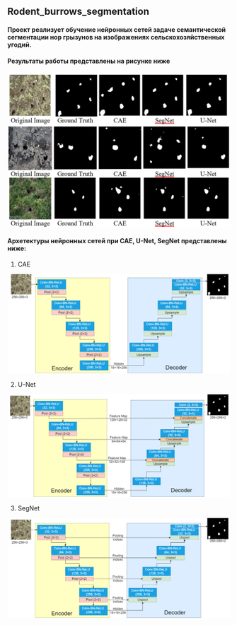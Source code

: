 ## Rodent_burrows_segmentation

#### Проект реализует обучение нейронных сетей задаче семантической сегментации нор грызунов на изображениях сельскохозяйственных угодий. 

#### Результаты работы представлены на рисунке ниже
<img src=https://github.com/Anastasiia-Pov/rodent_burrows_segmentation/blob/main/results.png />

#### Архетектуры нейронных сетей при CAE, U-Net, SegNet представлены ниже:

1. CAE
<img src=https://github.com/Anastasiia-Pov/rodent_burrows_segmentation/blob/main/CAE.png />


2. U-Net
<img src=https://github.com/Anastasiia-Pov/rodent_burrows_segmentation/blob/main/U-Net.png>


3. SegNet
<img src=https://github.com/Anastasiia-Pov/rodent_burrows_segmentation/blob/main/SegNet.png />

